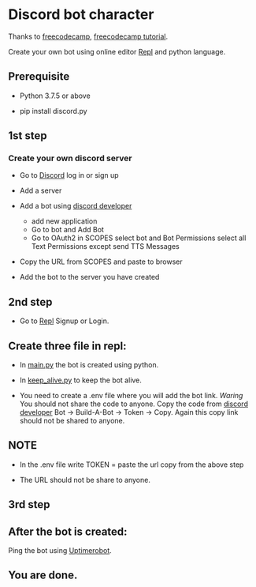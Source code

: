 # Discord bot character #

Thanks to [freecodecamp](https://www.youtube.com/watch?v=SPTfmiYiuok), [freecodecamp tutorial](https://www.freecodecamp.org/news/create-a-discord-bot-with-python/).

Create your own bot using online editor [Repl](https://repl.it/~) and python language.

## Prerequisite ##

  - Python 3.7.5 or above
  
  - pip install discord.py

## 1st step ##

### Create your own discord server ###

   - Go to [Discord](https://discord.com/) log in or sign up
   
   - Add a server
   
   - Add a bot using [discord developer](https://discord.com/developers/applications)
   
     - add new application
     - Go to bot and Add Bot
     - Go to OAuth2 in SCOPES select bot and Bot Permissions select all Text Permissions except send TTS Messages
  
  - Copy the URL from SCOPES and paste to browser
  
  - Add the bot to the server you have created

## 2nd step ##

   - Go to [Repl](https://repl.it/~) Signup or Login.

## Create three file in repl: ##
  
  - In [main.py](https://github.com/MaRauder111/Discord_bot/blob/main/encourage_bot/keep_alive.py) the bot is created using python.
  
  - In [keep_alive.py](https://github.com/MaRauder111/Discord_bot/blob/main/encourage_bot/keep_alive.py) to keep the bot alive.
  
  - You need to create a .env file where you will add the bot link. *Waring* You should not share the code to anyone. Copy the code from [discord developer](https://discord.com/developers/applications) Bot -> Build-A-Bot -> Token -> Copy. Again this copy link should not be shared to anyone.

## NOTE ##
   
   - In the .env file write TOKEN = paste the url copy from the above step
   
   - The URL should not be share to anyone.

## 3rd step ##
## After the bot is created: ##

Ping the bot using [Uptimerobot](https://uptimerobot.com/).

## You are done. ##
